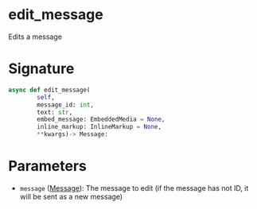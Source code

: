 # edit_message

Edits a message

# Signature

```python
async def edit_message(
        self,
        message_id: int,
        text: str,
        embed_message: EmbeddedMedia = None,
        inline_markup: InlineMarkup = None,
        **kwargs)-> Message:
```

# Parameters

- `message` ([Message](../types/message)): The message to edit (if the message has not ID, it will be sent as a new message)
